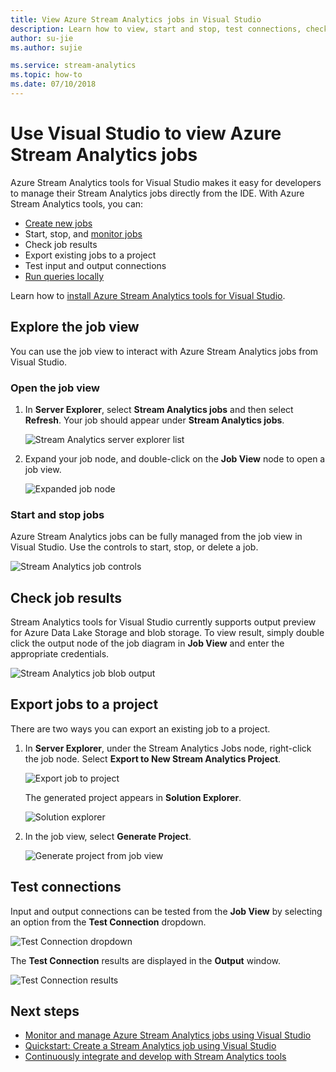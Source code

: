 ```yaml
---
title: View Azure Stream Analytics jobs in Visual Studio
description: Learn how to view, start and stop, test connections, check results, and export your Azure Stream Analytics jobs using Visual Studio.
author: su-jie
ms.author: sujie

ms.service: stream-analytics
ms.topic: how-to
ms.date: 07/10/2018
---
```


# Use Visual Studio to view Azure Stream Analytics jobs

Azure Stream Analytics tools for Visual Studio makes it easy for developers to manage their Stream Analytics jobs directly from the IDE. With Azure Stream Analytics tools, you can:
- [Create new jobs](stream-analytics-quick-create-vs.md)
- Start, stop, and [monitor jobs](stream-analytics-monitor-jobs-use-vs.md)
- Check job results
- Export existing jobs to a project
- Test input and output connections
- [Run queries locally](stream-analytics-vs-tools-local-run.md)

Learn how to [install Azure Stream Analytics tools for Visual Studio](stream-analytics-tools-for-visual-studio-install.md).

## Explore the job view

You can use the job view to interact with Azure Stream Analytics jobs from Visual Studio.

### Open the job view

1. In **Server Explorer**, select **Stream Analytics jobs** and then select **Refresh**. Your job should appear under **Stream Analytics jobs**.

    ![Stream Analytics server explorer list](./media/stream-analytics-vs-tools/stream-analytics-tools-for-vs-list-jobs-01.png)

2. Expand your job node, and double-click on the **Job View** node to open a job view.
    
   ![Expanded job node](./media/stream-analytics-vs-tools/stream-analytics-tools-for-vs-job-view-01.png)

### Start and stop jobs

Azure Stream Analytics jobs can be fully managed from the job view in Visual Studio. Use the controls to start, stop, or delete a job.
    
   ![Stream Analytics job controls](./media/stream-analytics-vs-tools/azure-stream-analytics-job-view-controls.png)

## Check job results

Stream Analytics tools for Visual Studio currently supports output preview for Azure Data Lake Storage and blob storage. To view result, simply double click the output node of the job diagram in **Job View** and enter the appropriate credentials.

   ![Stream Analytics job blob output](./media/stream-analytics-vs-tools/stream-analytics-blob-preview.png)

## Export jobs to a project

There are two ways you can export an existing job to a project.

1. In **Server Explorer**, under the Stream Analytics Jobs node, right-click the job node. Select **Export to New Stream Analytics Project**.
    
   ![Export job to project](./media/stream-analytics-vs-tools/stream-analytics-tools-for-vs-export-job-01.png)
    
    The generated project appears in **Solution Explorer**.
    
   ![Solution explorer](./media/stream-analytics-vs-tools/stream-analytics-tools-for-vs-export-job-02.png)

2. In the job view, select **Generate Project**.
    
   ![Generate project from job view](./media/stream-analytics-vs-tools/stream-analytics-tools-for-vs-export-job-03.png)

## Test connections

Input and output connections can be tested from the **Job View** by selecting an option from the **Test Connection** dropdown.

   ![Test Connection dropdown](./media/stream-analytics-vs-tools/stream-analytics-test-connection-dropdown.png)

The **Test Connection** results are displayed in the **Output** window.

   ![Test Connection results](./media/stream-analytics-vs-tools/stream-analytics-test-connection-results.png)

## Next steps

* [Monitor and manage Azure Stream Analytics jobs using Visual Studio](stream-analytics-monitor-jobs-use-vs.md)
* [Quickstart: Create a Stream Analytics job using Visual Studio](stream-analytics-quick-create-vs.md)
* [Continuously integrate and develop with Stream Analytics tools](stream-analytics-tools-for-visual-studio-cicd.md)
